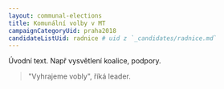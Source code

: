 ```yaml
---
layout: communal-elections
title: Komunální volby v MT
campaignCategoryUid: praha2018
candidateListUid: radnice # uid z `_candidates/radnice.md`
---
```


Úvodní text. Např vysvětlení koalice, podpory.

> "Vyhrajeme vobly", říká leader.

